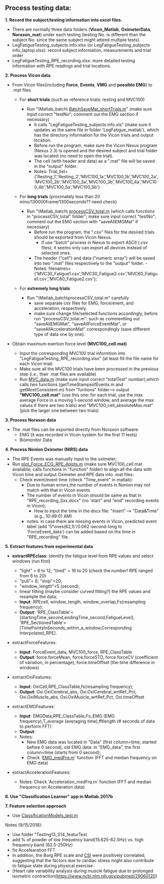 ## Process testing data:
**1. Record the subject/testing information into excel files.**
- There are normally three data folders (**Vicon_Matlab**, **OximeterData**, **Noraxon_mat**) under each testing (testing No. is different than the subject No. since the same subject might attend multiple tests). 
- LegFatigueTesting_subjects info.xlsx (or LegFatigueTesting_subjects info_laptop.xlsx): record subject information, measurements and trial order
- LegFatigueTesting_RPE_recording.xlsx: more detailed testing information with RPE readings and trial locations.

**2. Process Vicon data**
- From Vicon files(including **Force**, __Events__, __VMG__ and __possible EMG__) to .mat files
  - For __short trials__ (such as reference trials: resting and MVC100)
    - Run "\Matlab_batch\ [BatchSaveMat_shortTrials.m](BatchSaveMat_shortTrials.m)" (make sure input correct "testNo"; comment out the EMG section if necessary)
	  - It calls "LegFatigueTesting_subjects info.xls" (make sure it updates as the same file in folder 'LegFatigue_matlab'), which has the directory information for the Vicon trials and output location.
	  - Before run the program, make sure the Vicon Nexus program (Nexus 2.3) is opened and the desired subject and trial folder was located (no need to open the trial).
	  - The cell (with header and data) as a ".mat" file will be saved in the "output" folder.
	  - Notes: Trial_list={'Resting_1','Resting_2','MVC100_1a','MVC100_1b','MVC100_2a','MVC100_2b','MVC100_3a','MVC100_3b','MVC100_4a','MVC100_4b','MVC100_5a','MVC100_5b'}
	 
  - For __long trials__ (proximately less than 20 mins/130000frame/1300seconds?? need check)
    - Run "\Matlab_batch\ [processCSV_total.m](processCSV_total.m) (which calls functions in "processCSV_total" folder"; make sure input correct "testNo"; comment out the EMG section with "saveAllEMGMat" if necessary)
	  - Before run the program, the ".csv" files for the desired trials should be exported from Vicon Nexus.
	    - if use "batch" process in Nexus to export ASCII (.csv files), it seems only can export all devices instead of selected ones.
	  - The header ("cell") and data ("numeric array") will be saved into two ".mat" files respectively to the "output" folder.	  - Notes: filenames={'MVC30_Fatigue1.csv','MVC30_Fatigue2.csv','MVC60_Fatigue1.csv','MVC60_Fatigue2.csv'};
	 
  - For __extremely long trials__ 
    - Run "\Matlab_batch\processCSV_total.m" carefully
	  - save separate csv files for EMG, force/event, and acceleration, respectively.
	  - make sure change file/selected functions accordingly, before run "processCSV_total.m": such as commentting out "saveAllEMGMat", "saveAllForceEventMat", or "saveAllAccelerationMat" correspondingly (save different type of data one by one).

- Obtain maximum exertion force level **(MVC100_cell.mat)** 
  - Input the corresponding MVC100 trial informtion into "LegFatigueTesting_RPE_recording.xlsx" (at least fill the file name for each Vicon trial)
  - Make sure all the MVC100 trials have been processed in the previous step (i.e., their .mat files are available)
  - Run [MVC_data.m](MVC_data.m) (make sure input correct "totalTest" number),which calls two functions (getTimeStampsofEvents.m and getMostConsistent.m) from "funtions" folder--> output **"MVC100_cell.mat"** (use this one: for each trial, use the max average Force in a moving 1-second window, and average the max values if there are two trials) and "MVC100_cell_absoluteMax.mat" (pick the larger one between two trials) 
 	 
		 
**3. Process Noraxon data**
  - The .mat files can be exported directly from Noraxon software:
    - EMG (it was recorded in Vicon system for the first 11 tests)
    - Biomonitor Data

**4. Process Nonion Oximeter (NIRS) data**
  - The RPE Events was manually input to the oximeter;
  - Run [plot_Force_ECG_RPE_4plots.m](plot_Force_ECG_RPE_4plots.m) (make sure MVC100_cell.mat available; calls functions in "function" folder) to align all the data with Vicon time and output Oximeter and RPE data into .mat files: 
    - Check event/event time (check "Time_event" in matlab): 
	  - Due to human errors,the number of events in Nonion may not match with that in Vicon events 
      - The number of events in Vicon should be same as that in "RPE_recording_Sxx.docx"  (no 'start" and "end" recording events in Vicon); 
	    - How to input the time in the docx file: "Insert"--> "Data&Time" (e.g., 10:49:01 AM)
	  - notes: in case there are missing events in Vicon, predicted event label (add '5*ones(62,1)'/0.062-second-long to 'ForceEvent_data') can be added based on the time in "RPE_recording" file.
	  
	  
**5. Extract features from experimental data**
  - **extractRPEclass**: Identify the fatigue level from RPE values and select windows (run first)
    - "light" = 6 to 12; "tired" = 16 to 20 (check the number! RPE ranged from 6 to 20)
	- "pull"= 6; "stop"=20;
	- "window_length"=5 (second);
	- linear fitting (maybe consider curved fitting?) the RPE values and resample the data;
	- **Input**: RPEcell, window_length, window_overlap,Fs(resampling frequency);
	- **Output**: 'RPE_ClassTable'=[startingTime_second,endingTime_second,FatigueLevel]; 'RPE_SectionedTable'=[TimePointsInSeconds_within_a_window,Corresponding Interpolated_RPE].
	
  
  - extractForceFeatures: 
    - **Input**: ForceEvent_data, MVC100_force, RPE_ClassTable
	- **Output**: force.forceMean, force.forceSTD, force.forceCV (coefficient of variation, in percentage), force.timeOffset (the time difference in windows)
	
	
  - extractOxiFeatures:
    - **Input**: OxiCell,RPE_ClassTable,fs(resampling frequency);
	- **Output**: Oxi.OxiCerebral_abs, Oxi.OxiCerebral_wrtRef_Pct, Oxi.OxiMuscle_abs, Oxi.OxiMuscle_wrtRef_Pct, Oxi.timeOffset
    
  
  - extractEMGFeatures: 
    - **Input**: EMGData,RPE_ClassTable,Fs_EMG (EMG frequency),T_average (averaging time),fftlength (# seconds of data to perform FFT)
	- **Output**: 
	- Notes: 
	  - New EMG data was located in "Data" (first column=time, started before 0 second); old EMG data: in "EMG_data", the first column=time (starts from 0 second);
	  - Check '[EMG_medFrq.m](EMG_medFrq.m)' function (FFT and median frequency on EMG data)
	
	
  - extractAccelerationFeatures:
    
	- Notes: Check 'Acceleration_medFrq.m' function (FFT and median frequency on Acceleration data)

**6. Use "Classification Learner" app in Matlab.2017b**	

**7. Feature selection approach**
  - Use [ClassificationModels_test.m](ClassificationModels_test.m)
  
  
Notes (9/15/2018):
 - Use folder "Testing13_S14_featurTest
 - add % of powder of low frequency band(15.625-62.5Hz) vs. high frequency band (62.5-250Hz) 
 - fix Accelearation FFT
 - In addition, the Borg RPE scale and [CSI](https://www.ncbi.nlm.nih.gov/pubmed/26115515) were positively correlated, suggesting that the factors due to cardiac stress might also contribute to fatigue state during physical exercise.
 - [Heart rate variability analysis during muscle fatigue due to prolonged isometric contraction(https://www.ncbi.nlm.nih.gov/pubmed/29060120)

